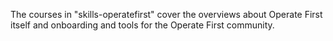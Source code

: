 The courses in "skills-operatefirst" cover the overviews about Operate First itself and onboarding and tools for the Operate First community.

